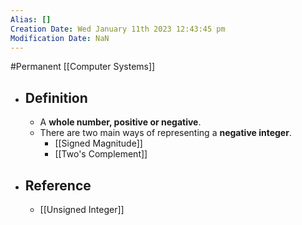 ```yaml
---
Alias: []
Creation Date: Wed January 11th 2023 12:43:45 pm 
Modification Date: NaN
---
```

#Permanent [[Computer Systems]]

- ## Definition
	- A **whole number, positive or negative**.
	- There are two main ways of representing a **negative integer**.
		- [[Signed Magnitude]]
		- [[Two's Complement]]
- ## Reference
	- [[Unsigned Integer]]